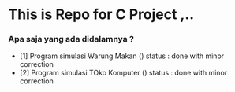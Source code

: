 # This is Repo for C Project ,..

### Apa saja yang ada didalamnya ?

* [1] Program simulasi Warung Makan ()
	status : done with minor correction
* [2] Program simulasi TOko Komputer ()
	status : done with minor correction

